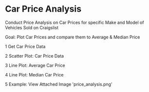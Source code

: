 # Car Price Analysis

Conduct Price Analysis on Car Prices for specific Make and Model of Vehicles Sold on Craigslist

Goal: Plot Car Prices and compare them to Average & Median Price

1 Get Car Price Data

2 Scatter Plot: Car Price Data

3 Line Plot: Average Car Price

4 Line Plot: Median Car Price

5 Example: View Attached Image 'price_analysis.png'
